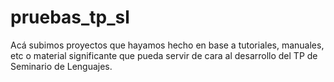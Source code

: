 # pruebas_tp_sl
Acá subimos proyectos que hayamos hecho en base a tutoriales, manuales, etc o material significante que pueda servir de cara al desarrollo del TP de Seminario de Lenguajes.
